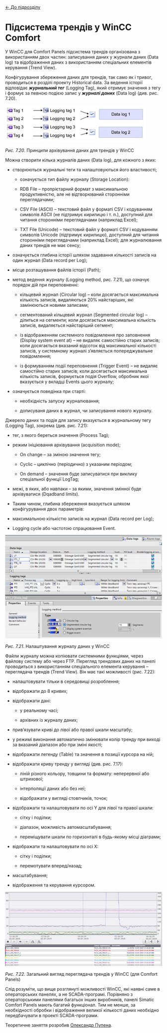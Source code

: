 [<- До підрозділу](README.md)

# Підсистема трендів у WinCC Comfort 

У WinCC для Comfort Panels підсистема трендів організована з використанням двох частин: записування даних у журнали даних (Data log) та відображення даних з використанням спеціальних елементів керування (Trend View).

Конфігурування збереження даних для трендів, так само як і тривог, проводиться в розділі проекту Historical data. За ведення історії відповідає ***журнальний тег*** (Logging Tag), який отримує значення з тегу і формує за певною подією запис у ***журналі даних*** (Data log) (див. рис. 7.20). 

![](media/7_20.png)

*Рис. 7.20*. Принципи архівування даних для трендів у WinCC

Можна створити кілька журналів даних (Data log), для кожного з яких:

- створюються журнальні теги та налаштовуються його властивості;
  - означується тип файлу журналу (Storage Location):

  - RDB File – пропрієтарний формат з максимальною продуктивністю, але не відтворюваний сторонніми переглядачами; 

  - CSV File (ASCII) – текстовий файл у форматі CSV і кодуванням символів ASCII (не підтримує кирилицю і т. п.), доступний для читання сторонніми переглядачами (наприклад Excel);

  - TXT File (Unicode) – текстовий файл у форматі CSV і кодуванням символів Unicode (підтримує кирилицю), доступний для читання сторонніми переглядачами (наприклад Excel); для журналювання даних трендів не має сенсу; 

- означується глибина історії шляхом задавання кількості записів на один журнал (Data record per Log);

- місце розташування файлів історії (Path);

- метод ведення журналу (Logging method, рис. 7.21), що означує порядок дій при переповненні:

  - кільцевий журнал (Circular log) – коли досягається максимальна кількість записів, видаляються 20% найстаріших, які замінюються новими записами;  

  - сегментований кільцевий журнал (Segmented circular log) – ділиться на сегменти; коли досягається максимальна кількість записів, видаляється найстаріший сегмент; 

  - із відображенням системного повідомлення про заповнення (Display system event at) – не видаляє самостійно старих записів; коли досягається вказаний відсоток від максимальної кількості записів, у системному журналі з’являється попереджувальне повідомлення; 

  - із формуванням події переповнення (Trigger Event) – не видаляє самостійно старих записів; коли досягається максимальна кількість записів, формується подія Overflow, обробник якої вказується у вкладці Events цього журналу;  

- означується поведінка при старті:

  - необхідність запуску журналювання; 

  - дописуваня даних в журнал, чи записування нового журналу. 

Джерело даних та подія для запису вказується в журнальному тегу (Logging Tag), зокрема (див. рис. 7.21):

- тег, з якого береться значення (Process Tag);

- режим ініціювання архівування (acquisition mode);

  - On change – за зміною значення тегу;

  - Cyclic – циклічно (періодично) з указаним періодом;

  - On demand – значення буде записуватися при виклику спеціальної функції LogTag;

- межі, в яких, або навпаки – за якими, значення змінної буде архівуватися (Dqadband limits).

- Таким чином, глибина збереження вказується шляхом конфігурування двох параметрів:

- максимальною кількістю записів на журнал (Data record per Log);

- Logging cycle або частотою спрацювання Event.

<a href="media/7_21.png" target="_blank"><img src="media/7_21.png"/></a> 

*Рис. 7.21*. Налаштування журналу даних у WinCC

Файли журналу можна копіювати системними функціями, через файлову систему або через FTP. Перегляд трендових даних на панелі проводиться з використанням спеціального елемента керування – переглядача трендів (Trend View). Він має такі можливості (рис. 7.22):

- налаштовувати тільки в середовищі розроблення;

- відображати до 8 кривих; 

- відображати дані:

  - у реальному часі;

  - архівних із журналу даних;

- прив’язувати криві до лівої або правої шкали масштабу;

- у режимі виконання автоматично змінювати колір тренду при виході за вказаний діапазон або при зміні якості;

- відображати легенду (Table) та значення в позиції курсора на ній;

- відображати криву тренду у вигляді (див. рис. 7.17):

  - ліній різного кольору, товщини та формату: неперервної або штрихової;

  - інтерполяції даних або без неї;

  - відображати у вигляді стовпчиків, точок; 

- відображати та налаштовувати по осі Y для лівої та правої шкали:

  - сітку і поділки; 

  - діапазон, можливість автомасштабування;

  - переміщувати шкали по горизонталі в будь-якому місці діаграми;

- відображати та налаштовувати по осі X:

  - сітку і поділки; 

  - перемотувати вперед/назад;

- масштабування;

- відображення та керування курсором.

<a href="media/7_22.jpg" target="_blank"><img src="media/7_22.jpg"/></a> 

*Рис. 7.22.* Загальний вигляд переглядача трендів у WinCC (для Comfort Panels)

Слід розуміти, що вище розглянуті можливості WinCC, які наявні саме в операторських панелях, а не SCADA-програмі. Порівняно з операторськими панелями багатьох інших виробників, панелі Simatic Comfort Panels мають багатий функціонал. Тим не менше, за необхідності обробки і відображення великої кількості даних необхідно передбачувати в проекті SCADA-програми.

Теоретичне заняття розробив [Олександр Пупена](https://github.com/pupenasan). 
